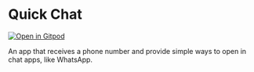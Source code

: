 # Quick Chat

[![Open in Gitpod](https://gitpod.io/button/open-in-gitpod.svg)](https://gitpod.io/#/https://github.com/wilmarques/quick-chat.git)

An app that receives a phone number and provide simple ways to open in chat apps, like WhatsApp.
